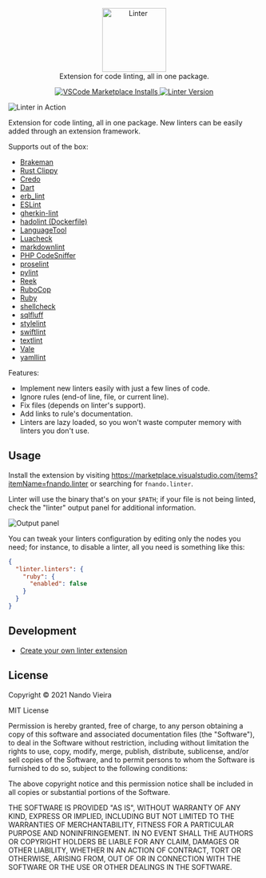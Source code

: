 <p align="center">
  <a href="https://github.com/fnando/vscode-linter/">
    <img width="128" height="128" src="https://github.com/fnando/vscode-linter/raw/main/icon.png" alt="Linter">
  </a>
  <br>
  Extension for code linting, all in one package.
</p>

<p align="center">
  <a href="https://marketplace.visualstudio.com/items?itemName=fnando.linter">
    <img src="https://img.shields.io/visual-studio-marketplace/i/fnando.linter" alt="VSCode Marketplace Installs">
  </a>
  <a href="https://marketplace.visualstudio.com/items?itemName=fnando.linter">
    <img src="https://img.shields.io/visual-studio-marketplace/v/fnando.linter?color=blue" alt="Linter Version">
  </a>
</p>

![Linter in Action](https://github.com/fnando/vscode-linter/raw/main/linter.png)

Extension for code linting, all in one package. New linters can be easily added
through an extension framework.

Supports out of the box:

- [Brakeman](https://brakemanscanner.org)
- [Rust Clippy](https://doc.rust-lang.org/clippy/)
- [Credo](https://hexdocs.pm/credo/overview.html)
- [Dart](https://dart.dev/tools/linter-rules)
- [erb_lint](https://github.com/Shopify/erb-lint)
- [ESLint](https://eslint.org)
- [gherkin-lint](https://github.com/vsiakka/gherkin-lint)
- [hadolint (Dockerfile)](https://github.com/hadolint/hadolint)
- [LanguageTool](https://languagetool.org/)
- [Luacheck](https://luacheck.readthedocs.io/en/stable/)
- [markdownlint](https://github.com/DavidAnson/markdownlint)
- [PHP CodeSniffer](https://github.com/squizlabs/PHP_CodeSniffer)
- [proselint](https://github.com/amperser/proselint/)
- [pylint](https://www.pylint.org)
- [Reek](https://github.com/troessner/reek)
- [RuboCop](https://rubocop.org)
- [Ruby](https://www.ruby-lang.org)
- [shellcheck](https://github.com/koalaman/shellcheck)
- [sqlfluff](https://docs.sqlfluff.com/en/stable/index.html)
- [stylelint](https://stylelint.io)
- [swiftlint](https://realm.github.io/SwiftLint/)
- [textlint](https://textlint.github.io)
- [Vale](https://github.com/errata-ai/vale)
- [yamllint](https://github.com/adrienverge/yamllint)

Features:

- Implement new linters easily with just a few lines of code.
- Ignore rules (end-of line, file, or current line).
- Fix files (depends on linter's support).
- Add links to rule's documentation.
- Linters are lazy loaded, so you won't waste computer memory with linters you
  don't use.

## Usage

Install the extension by visiting
<https://marketplace.visualstudio.com/items?itemName=fnando.linter> or searching
for `fnando.linter`.

Linter will use the binary that's on your `$PATH`; if your file is not being
linted, check the "linter" output panel for additional information.

![Output panel](https://github.com/fnando/vscode-linter/raw/main/docs/images/output.png)

You can tweak your linters configuration by editing only the nodes you need; for
instance, to disable a linter, all you need is something like this:

```json
{
  "linter.linters": {
    "ruby": {
      "enabled": false
    }
  }
}
```

## Development

- [Create your own linter extension](https://github.com/fnando/vscode-linter/tree/main/docs/creating-linters.md)

## License

Copyright © 2021 Nando Vieira

MIT License

Permission is hereby granted, free of charge, to any person obtaining a copy of
this software and associated documentation files (the "Software"), to deal in
the Software without restriction, including without limitation the rights to
use, copy, modify, merge, publish, distribute, sublicense, and/or sell copies of
the Software, and to permit persons to whom the Software is furnished to do so,
subject to the following conditions:

The above copyright notice and this permission notice shall be included in all
copies or substantial portions of the Software.

THE SOFTWARE IS PROVIDED "AS IS", WITHOUT WARRANTY OF ANY KIND, EXPRESS OR
IMPLIED, INCLUDING BUT NOT LIMITED TO THE WARRANTIES OF MERCHANTABILITY, FITNESS
FOR A PARTICULAR PURPOSE AND NONINFRINGEMENT. IN NO EVENT SHALL THE AUTHORS OR
COPYRIGHT HOLDERS BE LIABLE FOR ANY CLAIM, DAMAGES OR OTHER LIABILITY, WHETHER
IN AN ACTION OF CONTRACT, TORT OR OTHERWISE, ARISING FROM, OUT OF OR IN
CONNECTION WITH THE SOFTWARE OR THE USE OR OTHER DEALINGS IN THE SOFTWARE.
